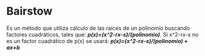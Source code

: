 

# Bairstow

Es un método que utiliza cálculo de las raíces de un polinomio buscando factores cuadráticos, tales que:
***p(x)=(x^2-rx-s)/(polinomio)***.
Si x^2-rx-s no es un factor cuadrático de p(x) se usará:
***p(x)=(x^2-rx-s)/(polinomio) + ax+b***


<!--stackedit_data:
eyJoaXN0b3J5IjpbLTE1MTAyNzc3NjcsMjA1NjYyNTI4OSwyND
k3NDAxNTksNDMxNzQ0OTg2XX0=
-->